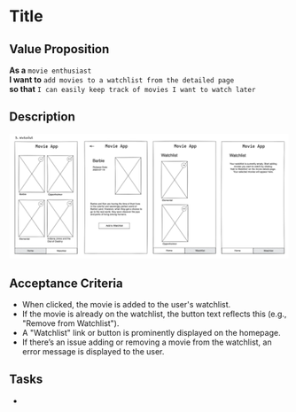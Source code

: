 # Title

## Value Proposition

**As a** `movie enthusiast` <br>
**I want to** `add movies to a watchlist from the detailed page` <br>
**so that** `I can easily keep track of movies I want to watch later` <br>

## Description

![wireframe](./assets/scribble-watchlist.png)

## Acceptance Criteria

- When clicked, the movie is added to the user's watchlist.
- If the movie is already on the watchlist, the button text reflects this (e.g., "Remove from Watchlist").
- A "Watchlist" link or button is prominently displayed on the homepage.
- If there’s an issue adding or removing a movie from the watchlist, an error message is displayed to the user.

## Tasks

-
